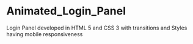 # Animated_Login_Panel
Login Panel developed in HTML 5 and CSS 3 with transitions and Styles having mobile responsiveness 
